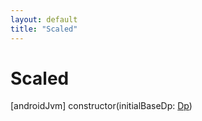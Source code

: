 ```yaml
---
layout: default
title: "Scaled"
---
```


# Scaled

[androidJvm]
constructor(initialBaseDp: [Dp](https://developer.android.com/reference/kotlin/androidx/compose/ui/unit/Dp.html))